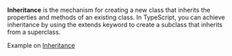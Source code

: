 **Inheritance** is the mechanism for creating a new class that inherits the properties and methods of an existing class. In TypeScript, you can achieve inheritance by using the extends keyword to create a subclass that inherits from a superclass.

Example on [Inheritance](Inheritance.ts "Inheritance")
